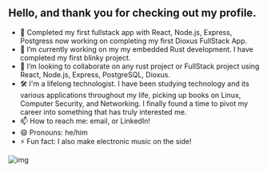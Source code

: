 ## Hello, and thank you for checking out my profile.

- 🔭 Completed my first fullstack app with React, Node.js, Express, Postgress now working on completing my first Dioxus FullStack App.  
- 🌱 I’m currently working on my my embedded Rust development. I have completed my first blinky project. 
- 👯 I’m looking to collaborate on any rust project or FullStack project using React, Node.js, Express, PostgreSQL, Dioxus.
- 🛠 I'm a lifelong technologist. I have been studying technology and its various applications throughout my life, picking up books on Linux, Computer Security, and Networking. I finally found a time to pivot my career into something that has truly interested me.
- 📫 How to reach me: email, or LinkedIn!
- 😄 Pronouns: he/him
- ⚡ Fun fact: I also make electronic music on the side!

![img](https://www.codewars.com/users/DAlmeida28/badges/micro)
